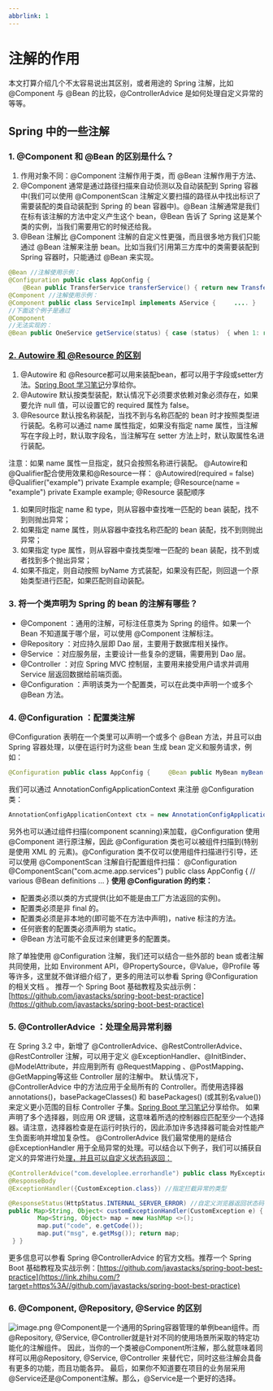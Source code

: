 ```yaml
---
abbrlink: 1
---
```

# 注解的作用

本文打算介绍几个不太容易说出其区别，或者用途的 Spring 注解，比如 @Component 与 @Bean 的比较，@ControllerAdvice 是如何处理自定义异常的等等。

## **Spring 中的一些注解**

### **1. @Component 和 @Bean 的区别是什么？**

1. 作用对象不同：@Component 注解作用于类，而 @Bean 注解作用于方法、
1. @Component 通常是通过路径扫描来自动侦测以及自动装配到 Spring 容器中(我们可以使用 @ComponentScan 注解定义要扫描的路径从中找出标识了需要装配的类自动装配到 Spring 的 bean 容器中)。@Bean 注解通常是我们在标有该注解的方法中定义产生这个 bean，@Bean 告诉了 Spring 这是某个类的实例，当我们需要用它的时候还给我。
1. @Bean 注解比 @Component 注解的自定义性更强，而且很多地方我们只能通过 @Bean 注解来注册 bean。比如当我们引用第三方库中的类需要装配到 Spring 容器时，只能通过 @Bean 来实现。

```java
@Bean //注解使用示例：
@Configuration public class AppConfig {     
    @Bean public TransferService transferService() { return new TransferServiceImpl();     } } 
@Component //注解使用示例：
@Component public class ServiceImpl implements AService {     .... } 
//下面这个例子是通过 
@Component 
//无法实现的：
@Bean public OneService getService(status) { case (status)  { when 1: return new serviceImpl1(); when 2: return new serviceImpl2(); when 3: return new serviceImpl3();     } } 
```

### [2. Autowire 和 @Resource 的区别](https://mp.weixin.qq.com/s?__biz=MzUyNDc0NjM0Nw==&mid=2247492574&idx=2&sn=f27a39ad8bf4540785d08d7d4be889df&chksm=fa2a08dacd5d81cc3b043fcf01b6b0d9f12e0ed43f02a97c0941c5d325d989c6af5fb0276dc7&scene=21#wechat_redirect)

1. @Autowire 和 @Resource都可以用来装配bean，都可以用于字段或setter方法。[Spring Boot 学习笔记](https://mp.weixin.qq.com/s?__biz=MzUyNDc0NjM0Nw==&mid=2247492574&idx=2&sn=f27a39ad8bf4540785d08d7d4be889df&chksm=fa2a08dacd5d81cc3b043fcf01b6b0d9f12e0ed43f02a97c0941c5d325d989c6af5fb0276dc7&scene=21#wechat_redirect)分享给你。
1. @Autowire 默认按类型装配，默认情况下必须要求依赖对象必须存在，如果要允许 null 值，可以设置它的 required 属性为 false。
1. @Resource 默认按名称装配，当找不到与名称匹配的 bean 时才按照类型进行装配。名称可以通过 name 属性指定，如果没有指定 name 属性，当注解写在字段上时，默认取字段名，当注解写在 setter 方法上时，默认取属性名进行装配。

注意：如果 name 属性一旦指定，就只会按照名称进行装配。
@Autowire和@Qualifier配合使用效果和@Resource一样：
@Autowired(required = false) @Qualifier("example") private Example example; @Resource(name = "example") private Example example;
@Resource 装配顺序

1. 如果同时指定 name 和 type，则从容器中查找唯一匹配的 bean 装配，找不到则抛出异常；
1. 如果指定 name 属性，则从容器中查找名称匹配的 bean 装配，找不到则抛出异常；
1. 如果指定 type 属性，则从容器中查找类型唯一匹配的 bean 装配，找不到或者找到多个抛出异常；
1. 如果不指定，则自动按照 byName 方式装配，如果没有匹配，则回退一个原始类型进行匹配，如果匹配则自动装配。

### **3. 将一个类声明为 Spring 的 bean 的注解有哪些？**

- @Component ：通用的注解，可标注任意类为 Spring 的组件。如果一个 Bean 不知道属于哪个层，可以使用 @Component 注解标注。
- @Repository ：对应持久层即 Dao 层，主要用于数据库相关操作。
- @Service ：对应服务层，主要设计一些复杂的逻辑，需要用到 Dao 层。
- @Controller ：对应 Spring MVC 控制层，主要用来接受用户请求并调用 Service 层返回数据给前端页面。
- @Configuration ：声明该类为一个配置类，可以在此类中声明一个或多个 @Bean 方法。

### **4. @Configuration ：配置类注解**

@Configuration 表明在一个类里可以声明一个或多个 @Bean 方法，并且可以由 Spring 容器处理，以便在运行时为这些 bean 生成 bean 定义和服务请求，例如：

```java
@Configuration public class AppConfig {     @Bean public MyBean myBean() { // instantiate, configure and return bean ...     } }
```

我们可以通过 AnnotationConfigApplicationContext 来注册 @Configuration 类：

```java
AnnotationConfigApplicationContext ctx = new AnnotationConfigApplicationContext(); ctx.register(AppConfig.class); ctx.refresh(); MyBean myBean = ctx.getBean(MyBean.class); // use myBean ...
```

另外也可以通过组件扫描(component scanning)来加载，@Configuration 使用 @Component 进行原注解，因此 @Configuration 类也可以被组件扫描到(特别是使用 XML 的 元素)。@Configuration 类不仅可以使用组件扫描进行引导，还可以使用 @ComponentScan 注解自行配置组件扫描：
@Configuration @ComponentScan("com.acme.app.services") public class AppConfig { // various @Bean definitions ... }
**使用 @Configuration 的约束：**

- 配置类必须以类的方式提供(比如不能是由工厂方法返回的实例)。
- 配置类必须是非 final 的。
- 配置类必须是非本地的(即可能不在方法中声明)，native 标注的方法。
- 任何嵌套的配置类必须声明为 static。
- @Bean 方法可能不会反过来创建更多的配置类。

除了单独使用 @Configuration 注解，我们还可以结合一些外部的 bean 或者注解共同使用，比如 Environment API，@PropertySource，@Value，@Profile 等等许多，这里就不做详细介绍了，更多的用法可以参看 Spring @Configuration 的相关文档 。
推荐一个 Spring Boot 基础教程及实战示例：[https://github.com/javastacks/spring-boot-best-practice](https://github.com/javastacks/spring-boot-best-practice)

### **5. @ControllerAdvice ：处理全局异常利器**

在 Spring 3.2 中，新增了 @ControllerAdvice、@RestControllerAdvice、@RestController 注解，可以用于定义 @ExceptionHandler、@InitBinder、@ModelAttribute，并应用到所有 @RequestMapping 、@PostMapping、@GetMapping等这些 Controller 层的注解中。
默认情况下，@ControllerAdvice 中的方法应用于全局所有的 Controller。而使用选择器 annotations()，basePackageClasses() 和 basePackages() (或其别名value())来定义更小范围的目标 Controller 子集。[Spring Boot 学习笔记](https://mp.weixin.qq.com/s?__biz=MzUyNDc0NjM0Nw==&mid=2247492574&idx=2&sn=f27a39ad8bf4540785d08d7d4be889df&chksm=fa2a08dacd5d81cc3b043fcf01b6b0d9f12e0ed43f02a97c0941c5d325d989c6af5fb0276dc7&scene=21#wechat_redirect)分享给你。
如果声明了多个选择器，则应用 OR 逻辑，这意味着所选的控制器应匹配至少一个选择器。请注意，选择器检查是在运行时执行的，因此添加许多选择器可能会对性能产生负面影响并增加复杂性。
@ControllerAdvice 我们最常使用的是结合 @ExceptionHandler 用于全局异常的处理。可以结合以下例子，我们可以捕获自定义的异常进行处[理，并且可以自定义状态码返回：](https://mp.weixin.qq.com/s?__biz=MzUyNDc0NjM0Nw==&mid=2247492574&idx=2&sn=f27a39ad8bf4540785d08d7d4be889df&chksm=fa2a08dacd5d81cc3b043fcf01b6b0d9f12e0ed43f02a97c0941c5d325d989c6af5fb0276dc7&scene=21#wechat_redirect)

```java
@ControllerAdvice("com.developlee.errorhandle") public class MyExceptionHandler {     /**      * 捕获CustomException      * @param e      * @return json格式类型      */     
@ResponseBody     
@ExceptionHandler({CustomException.class}) //指定拦截异常的类型 

@ResponseStatus(HttpStatus.INTERNAL_SERVER_ERROR) //自定义浏览器返回状态码     
public Map>String, Object< customExceptionHandler(CustomException e) {     
        Map<String, Object> map = new HashMap <>(); 
        map.put("code", e.getCode()); 
        map.put("msg", e.getMsg()); return map;
 } }
```

更多信息可以参看 Spring @ControllerAdvice 的官方文档。推荐一个 Spring Boot 基础教程及实战示例：[https://github.com/javastacks/spring-boot-best-practice](https://link.zhihu.com/?target=https%3A//github.com/javastacks/spring-boot-best-practice)

### **6. @Component, @Repository, @Service 的区别**

![image.png](./img/image.png)
@Component是一个通用的Spring容器管理的单例bean组件。而@Repository, @Service, @Controller就是针对不同的使用场景所采取的特定功能化的注解组件。
因此，当你的一个类被@Component所注解，那么就意味着同样可以用@Repository, @Service, @Controller 来替代它，同时这些注解会具备有更多的功能，而且功能各异。
最后，如果你不知道要在项目的业务层采用@Service还是@Component注解。那么，@Service是一个更好的选择。
